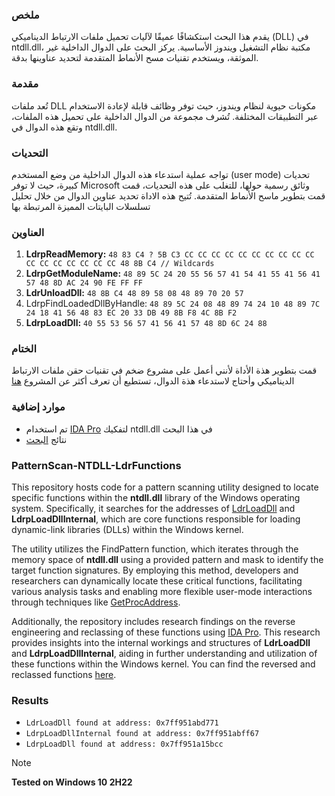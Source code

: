 ### ملخص 
يقدم هذا البحث استكشافًا عميقًا لآليات تحميل ملفات الارتباط الديناميكي (DLL) في ntdll.dll، مكتبة نظام التشغيل ويندوز الأساسية. يركز البحث على الدوال الداخلية غير الموثقة، ويستخدم تقنيات مسح الأنماط المتقدمة لتحديد عناوينها بدقة.
### مقدمة 
تُعد ملفات DLL مكونات حيوية لنظام ويندوز، حيث توفر وظائف قابلة لإعادة الاستخدام عبر التطبيقات المختلفة. تُشرف مجموعة من الدوال الداخلية على تحميل هذه الملفات، وتقع هذه الدوال في ntdll.dll.
### التحديات 
تواجه عملية استدعاء هذه الدوال الداخلية من وضع المستخدم (user mode) تحديات كبيرة، حيث لا توفر Microsoft وثائق رسمية حولها، للتغلب على هذه التحديات، قمت قمت بتطوير ماسح الأنماط المتقدمة. تُتيح هذه الاداة تحديد عناوين الدوال من خلال تحليل تسلسلات البايتات المميزة المرتبطة بها
### العناوين 
1. **LdrpReadMemory:** ```48 83 C4 ? 5B C3 CC CC CC CC CC CC CC CC CC CC CC CC CC CC CC CC CC 48 8B C4 // Wildcards```
2. **LdrpGetModuleName:** ```48 89 5C 24 20 55 56 57 41 54 41 55 41 56 41 57 48 8D AC 24 90 FE FF FF```
3. **LdrUnloadDll:** ```48 8B C4 48 89 58 08 48 89 70 20 57```
4. LdrpFindLoadedDllByHandle: ```48 89 5C 24 08 48 89 74 24 10 48 89 7C 24 18 41 56 48 83 EC 20 33 DB 49 8B F8 4C 8B F2```
5. **LdrpLoadDll:** ```40 55 53 56 57 41 56 41 57 48 8D 6C 24 88```
### الختام 
قمت بتطوير هذة الأداة لأنني أعمل على مشروع ضخم في تقنيات حقن ملفات الارتباط الديناميكي وأحتاج لاستدعاء هذة الدوال، تستطيع أن تعرف أكثر عن المشروع [هنا](https://github.com/byte-zone/ByteZone_Injector)
### موارد إضافية 
- تم استخدام [IDA Pro](https://hex-rays.com/ida-pro/) لتفكيك ntdll.dll في هذا البحث
- نتائج [البحث](https://github.com/Mes2d/PatternScan-NTDLL-LdrFunctions/tree/main/src/ntdll.dll)
### PatternScan-NTDLL-LdrFunctions
This repository hosts code for a pattern scanning utility designed to locate specific functions within the **ntdll.dll** library of the Windows operating system. Specifically, it searches for the addresses of [LdrLoadDll](https://malapi.io/winapi/LdrLoadDll) and **LdrpLoadDllInternal**, which are core functions responsible for loading dynamic-link libraries (DLLs) within the Windows kernel.

The utility utilizes the FindPattern function, which iterates through the memory space of **ntdll.dll** using a provided pattern and mask to identify the target function signatures. By employing this method, developers and researchers can dynamically locate these critical functions, facilitating various analysis tasks and enabling more flexible user-mode interactions through techniques like [GetProcAddress](https://learn.microsoft.com/en-us/windows/win32/api/libloaderapi/nf-libloaderapi-getprocaddress).

Additionally, the repository includes research findings on the reverse engineering and reclassing of these functions using [IDA Pro](https://hex-rays.com/ida-pro/). This research provides insights into the internal workings and structures of **LdrLoadDll** and **LdrpLoadDllInternal**, aiding in further understanding and utilization of these functions within the Windows kernel.
You can find the reversed and reclassed functions [here](https://github.com/byte-zone/ByteZone_Injector/tree/main/Helpers/ntdll).

### Results 
- ```LdrLoadDll found at address: 0x7ff951abd771```
- ```LdrpLoadDllInternal found at address: 0x7ff951abff67```
- ```LdrpLoadDll found at address: 0x7ff951a15bcc```
> [!NOTE]
> **Tested on Windows 10 2H22**
